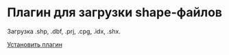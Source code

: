 # Плагин для загрузки shape-файлов

Загрузка .shp, .dbf, .prj, .cpg, .idx, .shx.

[Установить плагин](https://360.topomatic.ru?extensionInstallPath=https%3A%2F%2Ftopomatic-code.github.io%2Fru.albatros.shp%2F)
